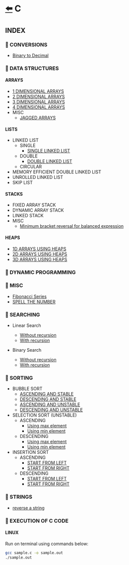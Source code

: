 # [:arrow_left:](../README.md) C

## INDEX

### :rocket: CONVERSIONS

* [Binary to Decimal](Conversions/binaryToDecimal.c)

### :rocket: DATA STRUCTURES

#### ARRAYS

* [1 DIMENSIONAL ARRAYS](Data-Structures/ARRAYS/1darrays.c)
* [2 DIMENSIONAL ARRAYS](Data-Structures/ARRAYS/2darrays.c)
* [3 DIMENSIONAL ARRAYS](Data-Structures/ARRAYS/3darrays.c)
* [4 DIMENSIONAL ARRAYS](Data-Structures/ARRAYS/4darrays.c)
* MISC
  * [JAGGED ARRAYS](Data-Structures/ARRAYS/MISC/jaggedarray.c)

#### LISTS

* LINKED LIST
  * SINGLE
    * [SINGLE LINKED LIST](Data-Structures/LINKED-LIST/SINGLE/Main.c)
  * DOUBLE
    * [DOUBLE LINKED LIST](Data-Structures/LINKED-LIST/DOUBLE/Main.c)
  * CIRCULAR
* MEMORY EFFICIENT DOUBLE LINKED LIST
* UNROLLED LINKED LIST
* SKIP LIST

#### STACKS

* FIXED ARRAY STACK
* DYNAMIC ARRAY STACK
* LINKED STACK
* MISC
  * [Minimum bracket reversal for balanced expression](Data-Structures/STACKS/MISC-STACKS/minimum_bracket_reversal_for_balanced_expression.c)

#### HEAPS

* [1D ARRAYS USING HEAPS](Data-Structures/HEAPS/dynamicarray.c)
* [2D ARRAYS USING HEAPS](Data-Structures/HEAPS/dynamic2d.c)
* [3D ARRAYS USING HEAPS](Data-Structures/HEAPS/dynamic3d.c)

### :rocket: DYNAMIC PROGRAMMING

### :rocket: MISC

* [Fibonacci Series](Misc/fibonacci.c)
* [SPELL THE NUMBER](Misc/spell_the_number.c)

### :rocket: SEARCHING

* Linear Search
  * [Without recursion](Searching/linearSearch.c)
  * [With recursion](Searching/linear.c)

* Binary Search
  * [Without recursion](Searching/binarysearch.c)
  * [With recursion](Searching/binarySearch.c)
  
### :rocket: SORTING

* BUBBLE SORT
  * [ASCENDING AND STABLE](Sorting/BUBBLE-SORT/bubblesort.c)
  * [DESCENDING AND STABLE](Sorting/BUBBLE-SORT/bubble.c)
  * [ASCENDING AND UNSTABLE](Sorting/BUBBLE-SORT/ascendunbubble.c)
  * [DESCENDING AND UNSTABLE](Sorting/BUBBLE-SORT/descendunbubble.c)
* SELECTION SORT (UNSTABLE)
  * ASCENDING
    * [Using max element](Sorting/SELECTION-SORT/selection.c)
    * [Using min element](Sorting/SELECTION-SORT/selectionsort.c)
  * DESCENDING
    * [Using max element](Sorting/SELECTION-SORT/maxselection.c)
    * [Using min element](Sorting/SELECTION-SORT/minselection.c)
* INSERTION SORT
  * ASCENDING
    * [START FROM LEFT](Sorting/INSERTION-SORT/insertion.c)
    * [START FROM RIGHT](Sorting/INSERTION-SORT/insertionsort.c)
  * DESCENDING
    * [START FROM LEFT](Sorting/INSERTION-SORT/deleftinsert.c)
    * [START FROM RIGHT](Sorting/INSERTION-SORT/derightinsert.c)

### :rocket: STRINGS

* [reverse a string](Strings/reverse-a-string.c)

### :rocket: EXECUTION OF C CODE

#### LINUX

Run on terminal using commands below:

```bash
gcc sample.c -o sample.out
./sample.out
```